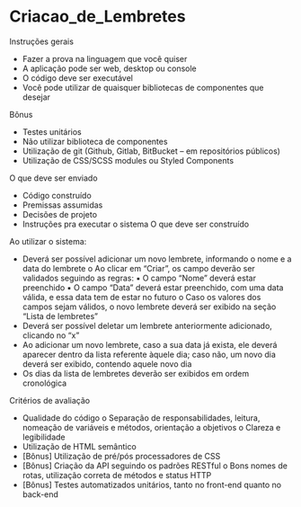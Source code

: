 # Criacao_de_Lembretes

Instruções gerais
- Fazer a prova na linguagem que você quiser
- A aplicação pode ser web, desktop ou console
- O código deve ser executável
- Você pode utilizar de quaisquer bibliotecas de componentes que desejar

Bônus
- Testes unitários
- Não utilizar biblioteca de componentes
- Utilização de git (Github, Gitlab, BitBucket – em repositórios públicos)
- Utilização de CSS/SCSS modules ou Styled Components

O que deve ser enviado
- Código construído
- Premissas assumidas
- Decisões de projeto
- Instruções pra executar o sistema
O que deve ser construído

Ao utilizar o sistema:
- Deverá ser possível adicionar um novo lembrete, informando o nome e a data do lembrete
o Ao clicar em “Criar”, os campo deverão ser validados seguindo as regras:
▪ O campo “Nome” deverá estar preenchido
▪ O campo “Data” deverá estar preenchido, com uma data válida, e essa data tem de estar no futuro
o Caso os valores dos campos sejam válidos, o novo lembrete deverá ser exibido na seção “Lista de lembretes”
- Deverá ser possível deletar um lembrete anteriormente adicionado, clicando no “x”
- Ao adicionar um novo lembrete, caso a sua data já exista, ele deverá aparecer dentro da lista referente àquele dia; caso não, um novo dia deverá ser exibido, contendo aquele novo dia
- Os dias da lista de lembretes deverão ser exibidos em ordem cronológica

Critérios de avaliação
- Qualidade do código
o Separação de responsabilidades, leitura, nomeação de variáveis e métodos, orientação a objetivos
o Clareza e legibilidade
- Utilização de HTML semântico
- [Bônus] Utilização de pré/pós processadores de CSS
- [Bônus] Criação da API seguindo os padrões RESTful
o Bons nomes de rotas, utilização correta de métodos e status HTTP
- [Bônus] Testes automatizados unitários, tanto no front-end quanto no back-end